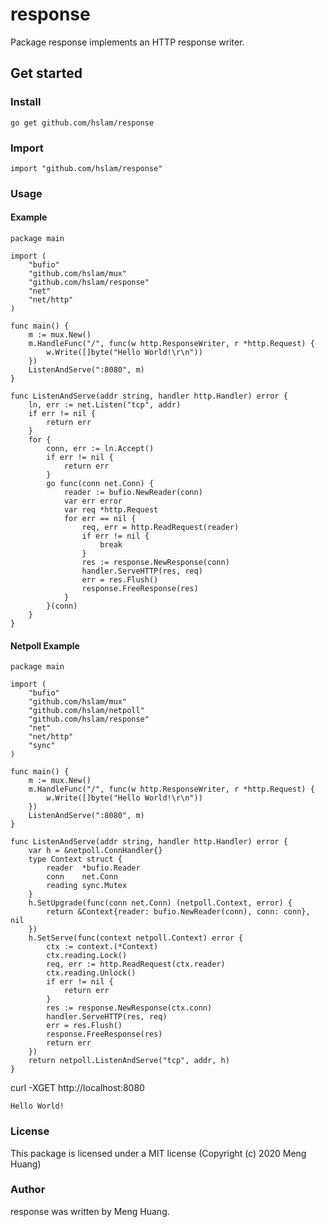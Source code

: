 # response
Package response implements an HTTP response writer.

## Get started

### Install
```
go get github.com/hslam/response
```
### Import
```
import "github.com/hslam/response"
```
### Usage
#### Example
```
package main

import (
	"bufio"
	"github.com/hslam/mux"
	"github.com/hslam/response"
	"net"
	"net/http"
)

func main() {
	m := mux.New()
	m.HandleFunc("/", func(w http.ResponseWriter, r *http.Request) {
		w.Write([]byte("Hello World!\r\n"))
	})
	ListenAndServe(":8080", m)
}

func ListenAndServe(addr string, handler http.Handler) error {
	ln, err := net.Listen("tcp", addr)
	if err != nil {
		return err
	}
	for {
		conn, err := ln.Accept()
		if err != nil {
			return err
		}
		go func(conn net.Conn) {
			reader := bufio.NewReader(conn)
			var err error
			var req *http.Request
			for err == nil {
				req, err = http.ReadRequest(reader)
				if err != nil {
					break
				}
				res := response.NewResponse(conn)
				handler.ServeHTTP(res, req)
				err = res.Flush()
				response.FreeResponse(res)
			}
		}(conn)
	}
}
```

#### Netpoll Example
```
package main

import (
	"bufio"
	"github.com/hslam/mux"
	"github.com/hslam/netpoll"
	"github.com/hslam/response"
	"net"
	"net/http"
	"sync"
)

func main() {
	m := mux.New()
	m.HandleFunc("/", func(w http.ResponseWriter, r *http.Request) {
		w.Write([]byte("Hello World!\r\n"))
	})
	ListenAndServe(":8080", m)
}

func ListenAndServe(addr string, handler http.Handler) error {
	var h = &netpoll.ConnHandler{}
	type Context struct {
		reader  *bufio.Reader
		conn    net.Conn
		reading sync.Mutex
	}
	h.SetUpgrade(func(conn net.Conn) (netpoll.Context, error) {
		return &Context{reader: bufio.NewReader(conn), conn: conn}, nil
	})
	h.SetServe(func(context netpoll.Context) error {
		ctx := context.(*Context)
		ctx.reading.Lock()
		req, err := http.ReadRequest(ctx.reader)
		ctx.reading.Unlock()
		if err != nil {
			return err
		}
		res := response.NewResponse(ctx.conn)
		handler.ServeHTTP(res, req)
		err = res.Flush()
		response.FreeResponse(res)
		return err
	})
	return netpoll.ListenAndServe("tcp", addr, h)
}
```

curl -XGET http://localhost:8080
```
Hello World!
```

### License
This package is licensed under a MIT license (Copyright (c) 2020 Meng Huang)


### Author
response was written by Meng Huang.


